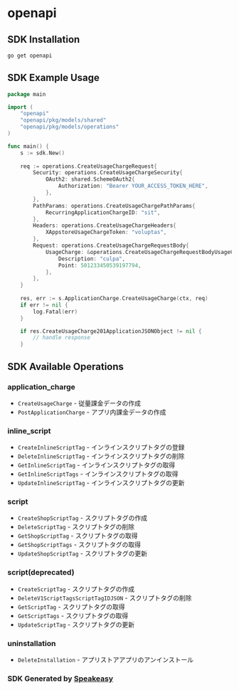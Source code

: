 # openapi

<!-- Start SDK Installation -->
## SDK Installation

```bash
go get openapi
```
<!-- End SDK Installation -->

## SDK Example Usage
<!-- Start SDK Example Usage -->
```go
package main

import (
    "openapi"
    "openapi/pkg/models/shared"
    "openapi/pkg/models/operations"
)

func main() {
    s := sdk.New()
    
    req := operations.CreateUsageChargeRequest{
        Security: operations.CreateUsageChargeSecurity{
            OAuth2: shared.SchemeOAuth2{
                Authorization: "Bearer YOUR_ACCESS_TOKEN_HERE",
            },
        },
        PathParams: operations.CreateUsageChargePathParams{
            RecurringApplicationChargeID: "sit",
        },
        Headers: operations.CreateUsageChargeHeaders{
            XAppstoreUsageChargeToken: "voluptas",
        },
        Request: operations.CreateUsageChargeRequestBody{
            UsageCharge: &operations.CreateUsageChargeRequestBodyUsageCharge{
                Description: "culpa",
                Point: 501233450539197794,
            },
        },
    }
    
    res, err := s.ApplicationCharge.CreateUsageCharge(ctx, req)
    if err != nil {
        log.Fatal(err)
    }

    if res.CreateUsageCharge201ApplicationJSONObject != nil {
        // handle response
    }
```
<!-- End SDK Example Usage -->

<!-- Start SDK Available Operations -->
## SDK Available Operations

### application_charge

* `CreateUsageCharge` - 従量課金データの作成
* `PostApplicationCharge` - アプリ内課金データの作成

### inline_script

* `CreateInlineScriptTag` - インラインスクリプトタグの登録
* `DeleteInlineScriptTag` - インラインスクリプトタグの削除
* `GetInlineScriptTag` - インラインスクリプトタグの取得
* `GetInlineScriptTags` - インラインスクリプトタグの取得
* `UpdateInlineScriptTag` - インラインスクリプトタグの更新

### script

* `CreateShopScriptTag` - スクリプトタグの作成
* `DeleteScriptTag` - スクリプトタグの削除
* `GetShopScriptTag` - スクリプトタグの取得
* `GetShopScriptTags` - スクリプトタグの取得
* `UpdateShopScriptTag` - スクリプトタグの更新

### script(deprecated)

* `CreateScriptTag` - スクリプトタグの作成
* `DeleteV1ScriptTagsScriptTagIDJSON` - スクリプトタグの削除
* `GetScriptTag` - スクリプトタグの取得
* `GetScriptTags` - スクリプトタグの取得
* `UpdateScriptTag` - スクリプトタグの更新

### uninstallation

* `DeleteInstallation` - アプリストアアプリのアンインストール

<!-- End SDK Available Operations -->

### SDK Generated by [Speakeasy](https://docs.speakeasyapi.dev/docs/using-speakeasy/client-sdks)
